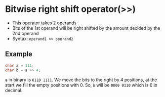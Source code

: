 # Bitwise right shift operator(>>)
- This operator takes 2 operands
- Bits of the 1st operand will be right shifted by the amount decided by the 2nd operand
- Syntax: `operand1 >> operand2`

## Example
```c
char a = 111;
char b = a >> 4;
```
`a` in binary is `0110 1111`. We move the bits to the right by 4 positions, at the start we fill the empty positions with 0. So, `b` will be `0000 0110` which is 6 in decimal.